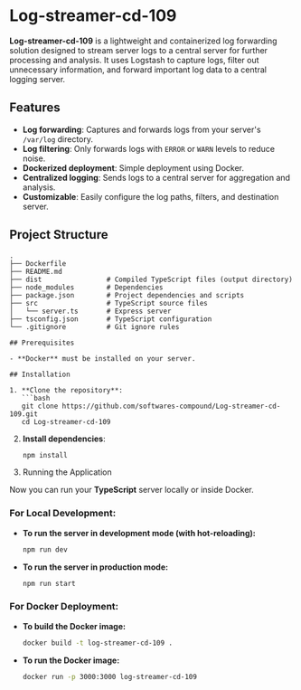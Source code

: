 # Log-streamer-cd-109

**Log-streamer-cd-109** is a lightweight and containerized log forwarding solution designed to stream server logs to a central server for further processing and analysis. It uses Logstash to capture logs, filter out unnecessary information, and forward important log data to a central logging server.

## Features

- **Log forwarding**: Captures and forwards logs from your server's `/var/log` directory.
- **Log filtering**: Only forwards logs with `ERROR` or `WARN` levels to reduce noise.
- **Dockerized deployment**: Simple deployment using Docker.
- **Centralized logging**: Sends logs to a central server for aggregation and analysis.
- **Customizable**: Easily configure the log paths, filters, and destination server.

## Project Structure

```plaintext
.
├── Dockerfile
├── README.md
├── dist                # Compiled TypeScript files (output directory)
├── node_modules        # Dependencies
├── package.json        # Project dependencies and scripts
├── src                 # TypeScript source files
│   └── server.ts       # Express server
├── tsconfig.json       # TypeScript configuration
└── .gitignore          # Git ignore rules

## Prerequisites

- **Docker** must be installed on your server.

## Installation

1. **Clone the repository**:
   ```bash
   git clone https://github.com/softwares-compound/Log-streamer-cd-109.git
   cd Log-streamer-cd-109
   ```

2. **Install dependencies**:
   ```bash
   npm install
   ```

3. Running the Application

Now you can run your **TypeScript** server locally or inside Docker.

### For Local Development:

- **To run the server in development mode (with hot-reloading):**

  ```bash
  npm run dev
  ```

- **To run the server in production mode:**

  ```bash
  npm run start
  ```

### For Docker Deployment:

- **To build the Docker image:**   

  ```bash
  docker build -t log-streamer-cd-109 .
  ```

- **To run the Docker image:**

  ```bash
  docker run -p 3000:3000 log-streamer-cd-109
  ```